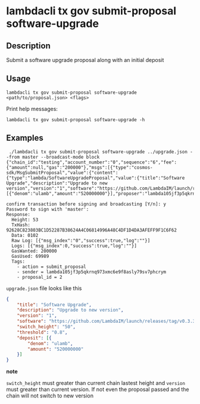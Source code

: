 # lambdacli tx gov submit-proposal software-upgrade

## Description

Submit a software upgrade proposal along with an initial deposit

## Usage

```
lambdacli tx gov submit-proposal software-upgrade <path/to/proposal.json> <flags>
```

Print help messages:

```
lambdacli tx gov submit-proposal software-upgrade -h
```

## Examples
```$xslt
 ./lambdacli tx gov submit-proposal software-upgrade ../upgrade.json --from master --broadcast-mode block
{"chain_id":"testing","account_number":"0","sequence":"6","fee":{"amount":null,"gas":"200000"},"msgs":[{"type":"cosmos-sdk/MsgSubmitProposal","value":{"content":{"type":"lambda/SoftwareUpgradeProposal","value":{"title":"Software Upgrade","description":"Upgrade to new version","version":"1","software":"https://github.com/LambdaIM/launch/releases/tag/v0.3.3","switch_height":"50","threshold":"0.800000000000000000"}},"initial_deposit":[{"denom":"ulamb","amount":"520000000"}],"proposer":"lambda105jf3p5qkrnq973xmc6e9f8asly79sv7phcrym"}}],"memo":""}

confirm transaction before signing and broadcasting [Y/n]: y
Password to sign with 'master':
Response:
  Height: 53
  TxHash: 92628C823803BC1D52287B38624A4C06814996A48C4DF1D4DA3AFEFF9F1C6F62
  Data: 0102
  Raw Log: [{"msg_index":"0","success":true,"log":""}]
  Logs: [{"msg_index":0,"success":true,"log":""}]
  GasWanted: 200000
  GasUsed: 69989
  Tags:
    - action = submit_proposal
    - sender = lambda105jf3p5qkrnq973xmc6e9f8asly79sv7phcrym
    - proposal_id = 2
```

`upgrade.json` file looks like this
```json
{
	"title": "Software Upgrade",
	"description": "Upgrade to new version",
	"version": "1",
	"software": "https://github.com/LambdaIM/launch/releases/tag/v0.3.3",
	"switch_height": "50",
	"threshold": "0.8",
	"deposit": [{
		"denom": "ulamb",
		"amount": "520000000"
	}]
}
```
**note**

`switch_height` must greater than current chain lastest height and  `version` must greater than current version.
If not even the proposal passed and the chain will not switch to new version